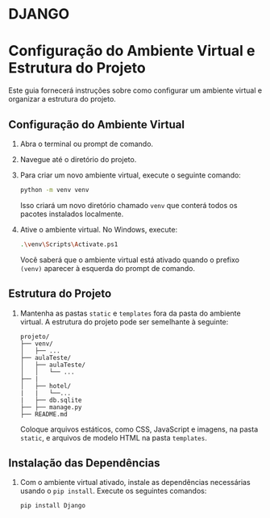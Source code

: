 # DJANGO
# Configuração do Ambiente Virtual e Estrutura do Projeto

Este guia fornecerá instruções sobre como configurar um ambiente virtual e organizar a estrutura do projeto.

## Configuração do Ambiente Virtual

1. Abra o terminal ou prompt de comando.

2. Navegue até o diretório do projeto.

3. Para criar um novo ambiente virtual, execute o seguinte comando:

    ```bash
    python -m venv venv
    ```

    Isso criará um novo diretório chamado `venv` que conterá todos os pacotes instalados localmente.

4. Ative o ambiente virtual. No Windows, execute:

    ```bash
    .\venv\Scripts\Activate.ps1
    ```

    Você saberá que o ambiente virtual está ativado quando o prefixo `(venv)` aparecer à esquerda do prompt de comando.

## Estrutura do Projeto

1. Mantenha as pastas `static` e `templates` fora da pasta do ambiente virtual. A estrutura do projeto pode ser semelhante à seguinte:

    ```
    projeto/
    ├── venv/
    │   ├── ...
    ├── aulaTeste/
    │   ├── aulaTeste/
    │   │   └── ...
    ├── |
    │   ├── hotel/
    |   |   └──... 
    |   ├── db.sqlite
    ├── ├── manage.py
    ├── README.md
    ```

    Coloque arquivos estáticos, como CSS, JavaScript e imagens, na pasta `static`, e arquivos de modelo HTML na pasta `templates`.

## Instalação das Dependências

1. Com o ambiente virtual ativado, instale as dependências necessárias usando o `pip install`. Execute os seguintes comandos:

    ```bash
    pip install Django
    ```

